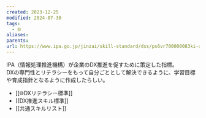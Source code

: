 ```yaml
---
created: 2023-12-25
modified: 2024-07-30
tags:
  - 🌐
aliases: 
parents: 
url: https://www.ipa.go.jp/jinzai/skill-standard/dss/ps6vr700000083ki-att/000106872.pdf
---
```

IPA（情報処理推進機構）が企業のDX推進を促すために策定した指標。  
DXの専門性とリテラシーをもって自分ごととして解決できるように、学習目標や育成指針となるように作成したらしい。

- [[🌐DXリテラシー標準]]
- [[DX推進スキル標準]]
- [[共通スキルリスト]]